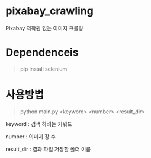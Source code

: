 # pixabay_crawling
Pixabay 저작권 없는 이미지 크롤링

# Dependenceis
> pip install selenium

# 사용방법
> python main.py \<keyword> \<number> <result_dir>


keyword : 검색 하려는 키워드

number : 이미지 장 수

result_dir : 결과 파일 저장할 폴더 이름